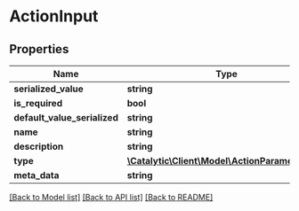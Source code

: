 # ActionInput

## Properties
Name | Type | Description | Notes
------------ | ------------- | ------------- | -------------
**serialized_value** | **string** |  | [optional] 
**is_required** | **bool** |  | [optional] 
**default_value_serialized** | **string** |  | [optional] 
**name** | **string** |  | [optional] 
**description** | **string** |  | [optional] 
**type** | [**\Catalytic\Client\Model\ActionParameterType**](ActionParameterType.md) |  | [optional] 
**meta_data** | **string** |  | [optional] 

[[Back to Model list]](../../README.md#documentation-for-models) [[Back to API list]](../../README.md#documentation-for-api-endpoints) [[Back to README]](../../README.md)

